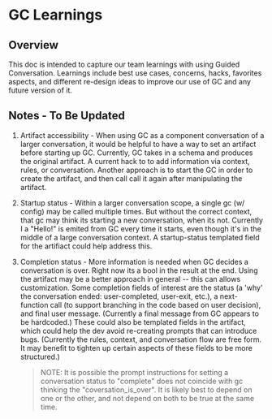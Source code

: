 # GC Learnings

## Overview

This doc is intended to capture our team learnings with using Guided Conversation. Learnings include best use cases, concerns, hacks, favorites aspects, and different re-design ideas to improve our use of GC and any future version of it.

## Notes - To Be Updated

1. Artifact accessibility - When using GC as a component conversation of a larger conversation, it would be helpful to have a way to set an artifact before starting up GC. Currently, GC takes in a schema and produces the original artifact. A current hack to to add information via context, rules, or conversation. Another approach is to start the GC in order to create the artifact, and then call call it again after manipulating the artifact.

2. Startup status - Within a larger conversation scope, a single gc (w/ config) may be called multiple times. But without the correct context, that gc may think its starting a new conversation, when its not. Currently I a "Hello!" is emited from GC every time it starts, even though it's in the middle of a large conversation context. A startup-status templated field for the artifiact could help address this.

3. Completion status - More information is needed when GC decides a conversation is over. Right now its a bool in the result at the end. Using the artifact may be a better approach in general -- this can allows customization. Some completion fields of interest are the status (a 'why' the conversation ended: user-completed, user-exit, etc.), a next-function call (to support branching in the code based on user decision), and final user message. (Currently a final message from GC appears to be hardcoded.) These could also be templated fields in the artifact, which could help the dev avoid re-creating prompts that can introduce bugs. (Currently the rules, context, and conversation flow are free form. It may benefit to tighten up certain aspects of these fields to be more structured.)
   > NOTE: It is possible the prompt instructions for setting a conversation status to "complete" does not coincide with gc thinking the "coversation_is_over". It is likely best to depend on one or the other, and not depend on both to be true at the same time.
